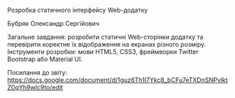 Розробка статичного інтерфейсу Web-додатку

Бубряк Олександр Сергійович

Загальне завдання: розробити статичні Web-сторінки додатку та перевірити коректне їх відображення на екранах різного розміру. Інструменти розробки: мови HTML5, CSS3, фреймворки Twitter Bootstrap або Material UI.

Посилання до звіту: https://docs.google.com/document/d/1guz6Th1I7Ykc8_bCFu7eTXDnSNPvlktZ0qYh9wlc9to/edit
